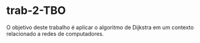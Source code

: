 # trab-2-TBO
O objetivo deste trabalho é aplicar o algoritmo de Dijkstra em um contexto relacionado a redes de computadores.
